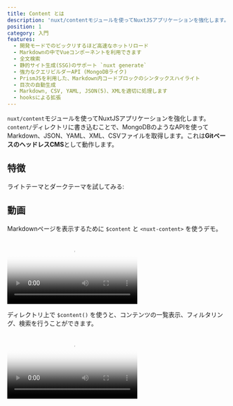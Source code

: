 ```yaml
---
title: Content とは
description: 'nuxt/contentモジュールを使ってNuxtJSアプリケーションを強化します。content/ディレクトリに書き込むことで、MongoDBのようなAPIを使ってMarkdown、JSON、YAML、CSVファイルを取得します。これはGitベースのヘッドレスCMSとして動作します。'
position: 1
category: 入門
features:
  - 開発モードでのビックリするほど高速なホットリロード
  - Markdownの中でVueコンポーネントを利用できます
  - 全文検索
  - 静的サイト生成(SSG)のサポート `nuxt generate`
  - 強力なクエリビルダーAPI (MongoDBライク)
  - PrismJSを利用した、Markdown内コードブロックのシンタックスハイライト
  - 目次の自動生成
  - Markdown, CSV, YAML, JSON(5)、XMLを適切に処理します
  - hooksによる拡張
---
```


`nuxt/content`モジュールを使ってNuxtJSアプリケーションを強化します。`content/`ディレクトリに書き込むことで、MongoDBのようなAPIを使ってMarkdown、JSON、YAML、XML、CSVファイルを取得します。これは**GitベースのヘッドレスCMS**として動作します。

## 特徴

<list :items="features"></list>

<p class="flex items-center">ライトテーマとダークテーマを試してみる: <app-color-switcher class="inline-flex ml-2"></app-color-switcher></p>

## 動画

Markdownページを表示するために `$content` と `<nuxt-content>` を使うデモ。

<video poster="https://res.cloudinary.com/nuxt/video/upload/v1588091670/nuxt-content_wxnjje.jpg" loop playsinline controls>
  <source src="https://res.cloudinary.com/nuxt/video/upload/q_auto/v1588091670/nuxt-content_wxnjje.webm" type="video/webm" />
  <source src="https://res.cloudinary.com/nuxt/video/upload/q_auto/v1588091670/nuxt-content_wxnjje.mp4" type="video/mp4" />
  <source src="https://res.cloudinary.com/nuxt/video/upload/q_auto/v1588091670/nuxt-content_wxnjje.ogv" type="video/ogg" />
</video>

ディレクトリ上で `$content()` を使うと、コンテンツの一覧表示、フィルタリング、検索を行うことができます。

<video poster="https://res.cloudinary.com/nuxt/video/upload/v1588095794/nuxt-content-movies_c0cq9p.jpg" loop playsinline controls>
  <source src="https://res.cloudinary.com/nuxt/video/upload/q_auto/v1588095794/nuxt-content-movies_c0cq9p.webm" type="video/webm" />
  <source src="https://res.cloudinary.com/nuxt/video/upload/q_auto/v1588095794/nuxt-content-movies_c0cq9p.mp4" type="video/mp4" />
  <source src="https://res.cloudinary.com/nuxt/video/upload/q_auto/v1588095794/nuxt-content-movies_c0cq9p.ogv" type="video/ogg" />
</video>
